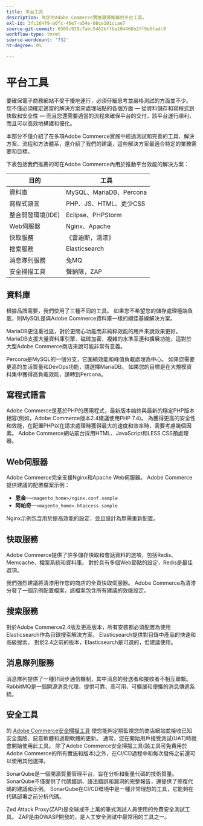 ```yaml
---
title: 平台工具
description: 為您的Adobe Commerce實施選擇推薦的平台工具。
exl-id: 3fc164f9-a0fc-46e7-a54e-08ce101ccae7
source-git-commit: 6509c939c7abc5462bffbe104466b2ff9e6fadc9
workflow-type: tm+mt
source-wordcount: '732'
ht-degree: 0%

---
```


# 平台工具

要確保電子商務網站不受干擾地運行，必須仔細思考並嚴格測試的方面並不少。 您不僅必須確定適當的解決方案來處理站點的各個方面 — 從資料儲存和寫程式到快取和安全性 — 而且您還需要適當的流程來確保平台的交付，該平台運行順利，而且可以高效地構建和優化。

本部分不僅介紹了在多項Adobe Commerce實施中經過測試和完善的工具、解決方案、流程和方法體系，還介紹了我們的建議，這些解決方案最適合特定的業務需要和目標。

下表包括我們推薦的可在Adobe Commerce內用於推動平台效能的解決方案：

| 目的 | 工具 |
|------------------------------------------|-------------------------|
| 資料庫 | MySQL、MariaDB、Percona |
| 寫程式語言 | PHP、JS、HTML、更少CSS |
| 整合開發環境(IDE) | Eclipse、PHPStorm |
| Web伺服器 | Nginx、Apache |
| 快取服務 | 《雷迪斯，清漆》 |
| 搜索服務 | Elasticsearch |
| 消息隊列服務 | 兔MQ |
| 安全掃描工具 | 聲納隊，ZAP |

## 資料庫

根據品牌需要，我們使用了三種不同的工具。 如果您不希望您的儲存處理極端負載，則MySQL是與Adobe Commerce資料庫一樣的絕佳基線解決方案。

MariaDB更注重社區，對於更關心功能而非純粹效能的用戶來說效果更好。 MariaDB支援大量資料庫引擎、磁碟加密、複雜的水準互連和擴展功能，這對於大型Adobe Commerce商店來說可能非常有意義。

Percona是MySQL的一個分支，它圍繞效能和峰值負載處理為中心。 如果您需要更高的生活質量和DevOps功能，請選擇MariaDB。 如果您的目標是在大規模資料集中獲得高負載效能，請轉到Percona。

## 寫程式語言

Adobe Commerce是基於PHP的應用程式，最新版本始終與最新的穩定PHP版本相容(例如，Adobe Commerce版本2.4建議使用PHP 7.4)。 為獲得更高的安全性和效能，在配置PHP以在請求處理時獲得最大的速度和效率時，需要考慮幾個因素。 Adobe Commerce網站前台採用HTML、JavaScript和LESS CSS預處理器。

## Web伺服器

Adobe Commerce完全支援Nginx和Apache Web伺服器。 Adobe Commerce提供建議的配置檔案示例：

- **恩金**—`<magento_home>/nginx.conf.sample`
- **阿帕奇**—`<magento_home>.htaccess.sample`

Nginx示例包含用於提高效能的設定，並且設計為無需重新配置。

## 快取服務

Adobe Commerce提供了許多儲存快取和會話資料的選項，包括Redis、Memcache、檔案系統和資料庫。 對於具有多個Web節點的設定，Redis是最佳選項。

我們強烈建議將清漆用作您的商店的全頁快取伺服器。 Adobe Commerce為清漆分發了一個示例配置檔案，該檔案包含所有建議的效能設定。

## 搜索服務

對於Adobe Commerce2.4版及更高版本，所有安裝都必須配置為使用Elasticsearch作為目錄搜索解決方案。 Elasticsearch提供對目錄中產品的快速和高級搜索。 對於2.4之前的版本，Elasticsearch是可選的，但建議使用。

## 消息隊列服務

消息隊列提供了一種非同步通信機制，其中消息的發送者和接收者不相互聯繫。 RabbitMQ是一個開源消息代理，提供可靠、高可用、可擴展和便攜的消息傳遞系統。

## 安全工具

的 [Adobe Commerce安全掃描工具](https://docs.magento.com/user-guide/magento/security-scan.html) 使您能夠定期監視您的商店網站並接收已知安全風險、惡意軟體和過期軟體的更新。 通常，您在開始用戶接受測試(UAT)時就會開始使用此工具。 除了Adobe Commerce安全掃描工具(該工具可免費用於Adobe Commerce的所有實施和版本)之外，在CI/CD過程中和每次發佈之前還可以使用其他選擇。

SonarQube是一個開源質量管理平台，旨在分析和衡量代碼的技術質量。 SonarQube不僅提供了代碼錯誤、語法錯誤和漏洞的完整報告，還提供了修復代碼的建議和示例。 SonarQube在CI/CD環境中是一種非常理想的工具，它能夠在代碼部署之前分析代碼。

Zed Attack Proxy(ZAP)是全球成千上萬的筆式測試人員使用的免費安全測試工具。 ZAP是由OWASP開發的，是人工安全測試中最常用的工具之一。
